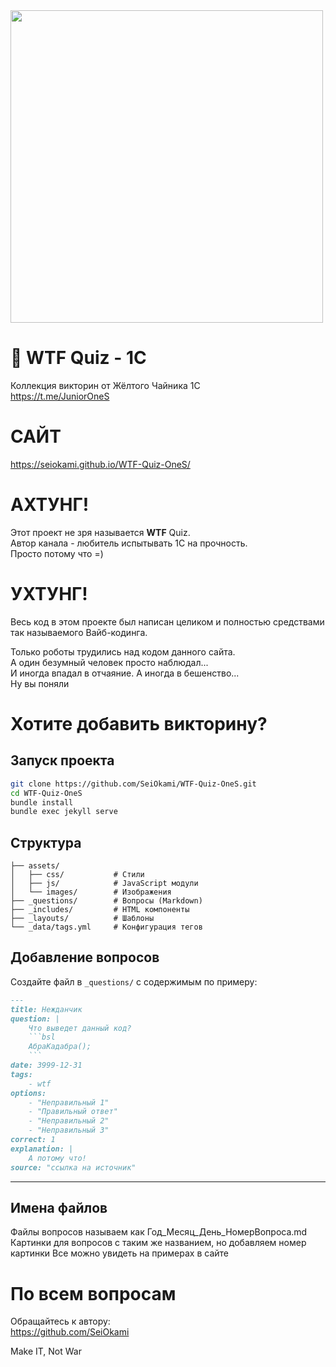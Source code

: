 <img src="https://seiokami.github.io/WTF-Quiz-OneS/assets/images/logo.png" width="500" height="500" />

# 🤯 WTF Quiz - 1C

Коллекция викторин от Жёлтого Чайника 1С  
https://t.me/JuniorOneS

# САЙТ
https://seiokami.github.io/WTF-Quiz-OneS/

# АХТУНГ!
Этот проект не зря называется **WTF** Quiz.  
Автор канала - любитель испытывать 1С на прочность.  
Просто потому что =)  

# УХТУНГ!
Весь код в этом проекте был написан целиком и полностью средствами так называемого Вайб-кодинга.  

Только роботы трудились над кодом данного сайта.  
А один безумный человек просто наблюдал...  
И иногда впадал в отчаяние. А иногда в бешенство...  
Ну вы поняли  

# Хотите добавить викторину?

## Запуск проекта

```bash
git clone https://github.com/SeiOkami/WTF-Quiz-OneS.git
cd WTF-Quiz-OneS
bundle install
bundle exec jekyll serve
```

## Структура

```
├── assets/
│   ├── css/           # Стили
│   ├── js/            # JavaScript модули
│   └── images/        # Изображения
├── _questions/        # Вопросы (Markdown)
├── _includes/         # HTML компоненты
├── _layouts/          # Шаблоны
└── _data/tags.yml     # Конфигурация тегов
```

## Добавление вопросов

Создайте файл в `_questions/` с содержимым по примеру:

```markdown
---
title: Нежданчик
question: |
    Что выведет данный код?
    ```bsl
    АбраКадабра();
    ```
date: 3999-12-31
tags:
    - wtf
options:
    - "Неправильный 1"
    - "Правильный ответ"
    - "Неправильный 2"
    - "Неправильный 3"
correct: 1
explanation: |
    А потому что!
source: "ссылка на источник"
```
---

## Имена файлов

Файлы вопросов называем как Год_Месяц_День_НомерВопроса.md
Картинки для вопросов с таким же названием, но добавляем номер картинки
Все можно увидеть на примерах в сайте

# По всем вопросам
Обращайтесь к автору:  
https://github.com/SeiOkami


Make IT, Not War
